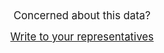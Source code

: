 <!--this snippet is for the call to action section of the page, see reports-content.md for more information-->

<center><big>Concerned about this data?

<a href="https://democracy.io" target=_blank rel=noopener >Write to your representatives</a></big></center>

<!-- <center><a href="LINK TO EEW SOCIAL MEDIA KIT" target=_blank rel=noopener >EEW Social Media Kit</a></center> -->
